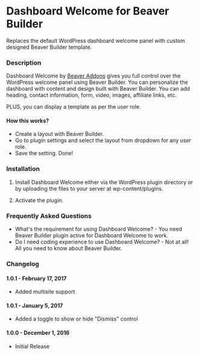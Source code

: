 # Dashboard Welcome for Beaver Builder
Replaces the default WordPress dashboard welcome panel with custom designed Beaver Builder template.

### Description ###

Dashboard Welcome by [Beaver Addons](https://wpbeaveraddons.com/?utm_medium=bb-dashboard-welcome&utm_source=repo-readme&utm_campaign=repo-homepage-link "Beaver Addons") gives you full control over the WordPress welcome panel using Beaver Builder. You can personalize the dashboard with content and design built with Beaver Builder. You can add heading, contact information, form, video, images, affiliate links, etc.

PLUS, you can display a template as per the user role.

#### How this works? ####

*   Create a layout with Beaver Builder.
*   Go to plugin settings and select the layout from dropdown for any user role.
*   Save the setting. Done!


### Installation ###

1. Install Dashboard Welcome either via the WordPress plugin directory or by uploading the files to your server at wp-content/plugins.

2. Activate the plugin.


### Frequently Asked Questions ###

*   What's the requirement for using Dashboard Welcome? - You need Beaver Builder plugin active for Dashboard Welcome to work.
*   Do I need coding experience to use Dashboard Welcome? - Not at all! All you need to know about Beaver Builder.


### Changelog ###

#### 1.0.1 - February 17, 2017 ####
*   Added multisite support

#### 1.0.1 - January 5, 2017 ####
*   Added a toggle to show or hide "Dismiss" control

#### 1.0.0 - December 1, 2016 ####
*   Initial Release
